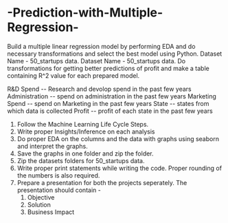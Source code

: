 # -Prediction-with-Multiple-Regression-
Build a multiple linear regression model by performing EDA and do necessary transformations and select the best model using Python. Dataset Name  - 50_startups data.
Dataset Name  - 50_startups data.
Do transformations for getting better predictions of profit and
make a table containing R^2 value for each prepared model.

R&D Spend -- Research and devolop spend in the past few years
Administration -- spend on administration in the past few years
Marketing Spend -- spend on Marketing in the past few years
State -- states from which data is collected
Profit  -- profit of each state in the past few years


1. Follow the Machine Learning Life Cycle Steps.
2. Write proper Insights/Inference on each analysis
3. Do proper EDA on the columns and the data with graphs using seaborn and interpret the graphs.
4. Save the graphs in one folder and zip the folder.
5. Zip the datasets folders for 50_startups data.
6. Write proper print statements while writing the code. Proper rounding of the numbers is also required.
7. Prepare a presentation for both the projects seperately. The presentation should contain - 
	1. Objective
	2. Solution 
	3. Business Impact
